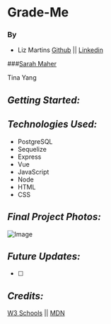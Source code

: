 # Grade-Me

### By

- Liz Martins [Github](https://github.com/martinsliz) || [Linkedin](https://www.linkedin.com/in/elizmartins/)

###[Sarah Maher](https://www.linkedin.com/in/sarah-maher-8a6865255)

Tina Yang

## **_Getting Started:_**

## **_Technologies Used:_**

- PostgreSQL
- Sequelize
- Express
- Vue
- JavaScript
- Node
- HTML
- CSS

## **_Final Project Photos:_**

![Image]()

## **_Future Updates:_**

- [ ]

## **_Credits:_**

[W3 Schools](https://www.w3schools.com/css/) || [MDN](https://developer.mozilla.org/en-US/)
